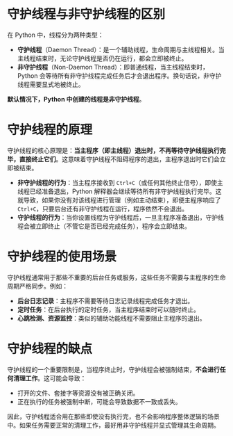 # 守护线程与非守护线程的区别

在 Python 中，线程分为两种类型：

- **守护线程**（Daemon Thread）：是一个辅助线程，生命周期与主线程相关。当主线程结束时，无论守护线程是否仍在运行，都会立即被终止。
- **非守护线程**（Non-Daemon Thread）：即普通线程，当主线程结束时，Python 会等待所有非守护线程完成任务后才会退出程序。换句话说，非守护线程需要显式地被终止。

**默认情况下，Python 中创建的线程是非守护线程**。

# 守护线程的原理

守护线程的核心原理是：**当主程序（即主线程）退出时，不再等待守护线程执行完毕，直接终止它们**。这意味着守护线程不阻碍程序的退出，主程序退出时它们会立即被结束。

- **非守护线程的行为**：当主程序接收到 `Ctrl+C`（或任何其他终止信号），即使主线程已经准备退出，Python 解释器会继续等待所有非守护线程执行完毕。这就导致，如果你没有对该线程进行管理（例如主动结束），即便主程序响应了 `Ctrl+C`，只要后台还有非守护线程在运行，程序依然不会退出。
- **守护线程的行为**：当你设置线程为守护线程后，一旦主程序准备退出，守护线程会被立即终止（不管它是否已经完成任务），程序会立即结束。

# 守护线程的使用场景

守护线程通常用于那些不重要的后台任务或服务，这些任务不需要与主程序的生命周期严格同步。例如：

- **后台日志记录**：主程序不需要等待日志记录线程完成任务才退出。
- **定时任务**：在后台执行的定时任务，当主程序结束时可以随时终止。
- **心跳检测、资源监控**：类似的辅助功能线程不需要阻止主程序的退出。

# 守护线程的缺点

守护线程的一个重要限制是，当程序终止时，守护线程会被强制结束，**不会进行任何清理工作**。这可能会导致：

- 打开的文件、套接字等资源没有被正确关闭。
- 正在执行的任务被强制中断，可能会导致数据不一致或丢失。

因此，守护线程适合用在那些即使没有执行完，也不会影响程序整体逻辑的场景中。如果任务需要正常的清理工作，最好用非守护线程并显式管理其生命周期。
